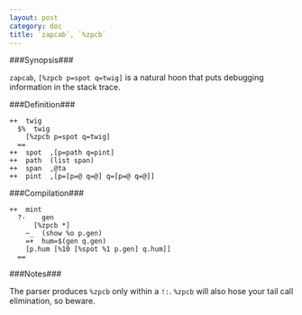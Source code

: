 ```yaml
---
layout: post
category: doc
title: `zapcab`, `%zpcb`
---
```


###Synopsis###

`zapcab`, `[%zpcb p=spot q=twig]` is a natural hoon that puts
debugging information in the stack trace.

###Definition###

    ++  twig  
      $%  twig
        [%zpcb p=spot q=twig] 
      ==
    ++  spot  ,[p=path q=pint]
    ++  path  (list span) 
    ++  span  ,@ta
    ++  pint  ,[p=[p=@ q=@] q=[p=@ q=@]]

###Compilation###
    
    ++  mint
      ?-    gen
          [%zpcb *]  
        ~_  (show %o p.gen)
        =+  hum=$(gen q.gen)
        [p.hum [%10 [%spot %1 p.gen] q.hum]]
      ==

###Notes###

The parser produces `%zpcb` only within a `!:`.  `%zpcb` will
also hose your tail call elimination, so beware.
